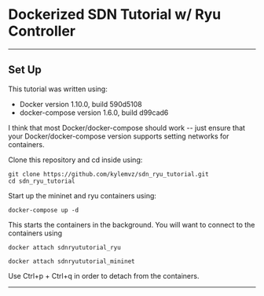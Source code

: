 # Dockerized SDN Tutorial w/ Ryu Controller

- - -

## Set Up

This tutorial was written using: 
- Docker version 1.10.0, build 590d5108
- docker-compose version 1.6.0, build d99cad6

I think that most Docker/docker-compose should work -- just ensure that your Docker/docker-compose version supports
setting networks for containers.

Clone this repository and cd inside using:
```
git clone https://github.com/kylemvz/sdn_ryu_tutorial.git
cd sdn_ryu_tutorial
```

Start up the mininet and ryu containers using:
```
docker-compose up -d
```

This starts the containers in the background. You will want to connect to the containers using 
```
docker attach sdnryututorial_ryu
```
```
docker attach sdnryututorial_mininet
```

Use Ctrl+p + Ctrl+q in order to detach from the containers.

- - -